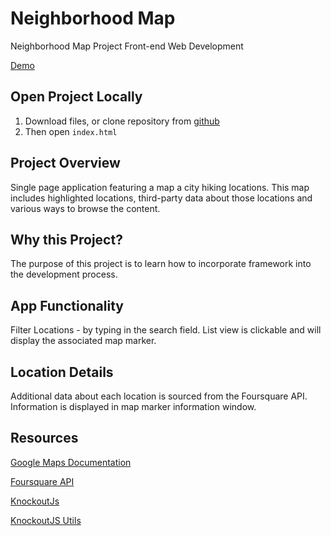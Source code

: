 # Neighborhood Map

Neighborhood Map Project Front-end Web Development 

[Demo](https://ajames20.github.io/fend-map/)

## Open Project Locally

1. Download files, or clone repository from [github](  https://github.com/ajames20/fend-map
)
1. Then open `index.html`

## Project Overview
Single page application featuring a map a city hiking locations. This map includes highlighted locations, third-party data about those locations and various ways to browse the content.

## Why this Project?

The purpose of this project is to learn how to incorporate framework into the development process.

## App Functionality

Filter Locations - by typing in the search field. List view is clickable and will display the associated map marker.

## Location Details

Additional data about each location is sourced from the Foursquare API. Information is displayed in map marker information window.

## Resources

[Google Maps Documentation](https://www.aspsnippets.com/Articles/Google-Maps-API-V3-Add-click-event-listener-to-all-multiple-markers.aspx)


[Foursquare API](https://developer.foursquare.com/)

[KnockoutJs](http://knockoutjs.com/)

[KnockoutJS Utils](http://www.knockmeout.net/2011/04/utility-functions-in-knockoutjs.html)
